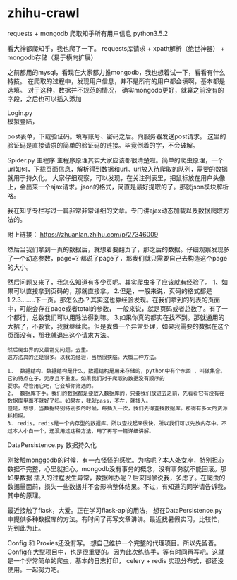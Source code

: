 # zhihu-crawl
requests + mongodb 爬取知乎所有用户信息 python3.5.2

看大神都爬知乎，我也爬了一下。
requests库请求 + xpath解析（绝世神器） + mongodb存储（易于横向扩展）

之前都用的mysql，看现在大家都力推mongodb，我也想着试一下，看看有什么特技。
在爬取的过程中，发现用户信息，并不是所有的用户都会填啊，基本都是选填。
对于这种，数据并不规范的情况， 确实mongodb更好，就算之前没有的字段，之后也可以插入添加

Login.py  
模拟登陆，

post表单，下载验证码。填写账号、密码之后。向服务器发送post请求。
这里的验证码是直接请求的简单的验证码的链接。毕竟倒着的字，不会破解。

Spider.py
主程序
主程序原理其实大家应该都很清楚啦。简单的爬虫原理，一个url如何，下载页面信息，解析得到数据和url。url放入待爬取的队列，需要的数据就用于持久化。
大家仔细观察，可以发现，在关注列表里，把鼠标放在用户头像上，会出来一个ajax请求。json的格式，简直是最好提取的了。那就json模块解析咯。

我在知乎专栏写过一篇非常非常详细的文章。专门讲ajax动态加载以及数据爬取方法的。

附上链接：
https://zhuanlan.zhihu.com/p/27346009

然后当我们拿到一页的数据后，就想着要翻页了，那之后的数据。仔细观察发现多了一个动态参数，page=?  都说了page了，那我们就只需要自己去构造这个page
的大小。

然后问题又来了，我怎么知道有多少页呢。其实爬虫多了应该就有经验了。
    1、如果可以直接拿到页码的，那就直接拿。
    2.但是，一般来说，页码的格式都是1.2.3........下一页。那怎么办？其实这也靠经验发现。在我们拿到的列表的页面中，可能会存在page或者total的参数，
    一般来说，就是页码或者总数了。有了一个都行，总数我们可以用除法得到嘛。
    3.如果你真的都实在找不到。那就通用的大招了，不要管，我就继续爬。但是我做一个异常处理，如果我需要的数据在这个页面没有，那我就退出这个请求方法。
    
    
    然后爬虫界的又最常见问题。去重。
    这方法真的还是很多。以我的经验，当然很狭隘。大概三种方法。
    
    1.  数据结构。数据结构是什么，数据结构是用来存储的，python中有个东西 ，叫做集合。它的特点在于，无序且不重复。如果我们对于爬取的数据没有顺序的
    要求。尽管用它吧，它会帮你筛选的。
    2.  数据库下手。我们的数据都是要放入数据库的，只要我们放进去之前，先看看它有没有在数据库里面不就好了吗。如果在，我就pass，不在，就插入。
    但是，想想，当数据特别特别多的时候，每插入一次，我们先得查找数据库。那得有多大的资源耗损啊。
    3. redis。redis是一个内存型的数据库。所以查找起来很快，所以我们可以先放内存中。不过本人小白一个，还没用过这种方法，用了再写一篇详细讲解。
    
    
    
  DataPersistence.py
  数据持久化
  
  刚接触monggodb的时候，有一点怪怪的感觉。为啥呢？本人处女座，特别担心数据不完整，心里就担心。mongodb没有事务的概念，没有事务就不能回滚。那如果数据
  插入的过程发生异常，数据咋办呢？后来同学说我，多虑了。在爬虫的数据量面前，损失一些数据并不会影响整体结果。不过，有知道的同学请告诉我，其中的原理。
  
  最近接触了flask，大爱。正在学习flask-api的用法， 想在DataPersistence.py 中提供多种数据库的方法。有时间了再写文章讲讲。最近找暑假实习，比较忙，
  先到此为止。
  
  Config 和 Proxies还没有写。
  想自己维护一个完整的代理项目。所以先留着。Config在大型项目中，也是很重要的。因为此次练练手，等有时间再写吧。这就是一个非常简单的爬虫，基本的日志打印，
  celery + redis 实现分布式，都还没使用。一起努力吧。

